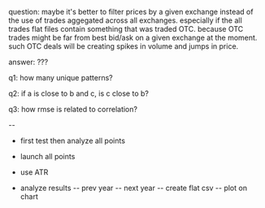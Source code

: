 question: maybe it's better to filter prices by a given exchange instead of the use of trades aggegated across all
exchanges. especially if the all trades flat files contain something that was traded OTC. because OTC trades might be
far from best bid/ask on a given exchange at the moment. such OTC deals will be creating spikes in volume and jumps in price.

answer: ???

q1: how many unique patterns?

q2: if a is close to b and c, is c close to b?

q3: how rmse is related to correlation?

--

+ first test then analyze all points

+ launch all points

- use ATR

- analyze results
-- prev year
-- next year
-- create flat csv
-- plot on chart